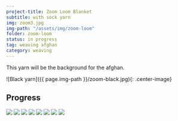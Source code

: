 ```yaml
---
project-title: Zoom Loom Blanket
subtitle: with sock yarn
img: zoom3.jpg
img-path: "/assets/img/zoom-loom"
folder: zoom-loom
status: in progress
tag: weaving afghan
category: weaving
---
```

This yarn will be the background for the afghan.

![Black yarn]({{ page.img-path }}/zoom-black.jpg){: .center-image}

## Progress
<section id="photos">
<img src="{{ page.img-path }}/zoom1.jpg" />
<img src="{{ page.img-path }}/zoom2.jpg" />
<img src="{{ page.img-path }}/zoom3.jpg" />
<img src="{{ page.img-path }}/zoom4.jpg" />
<img src="{{ page.img-path }}/zoom5.jpg" />
<img src="{{ page.img-path }}/zoom6.jpg" />
<img src="{{ page.img-path }}/zoom7.jpg" />
<img src="{{ page.img-path }}/zoom8.jpg" />
</section>